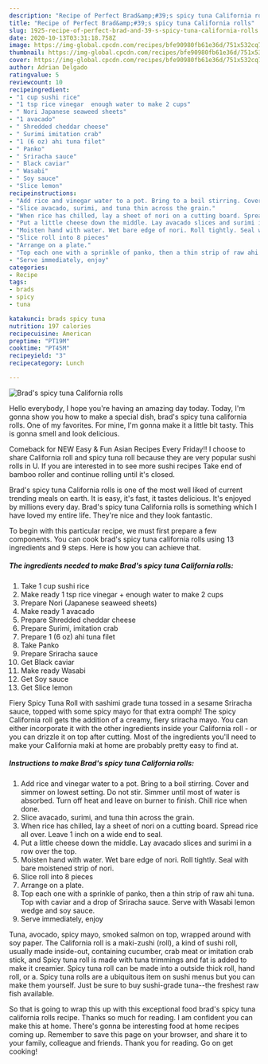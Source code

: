 ```yaml
---
description: "Recipe of Perfect Brad&amp;#39;s spicy tuna California rolls"
title: "Recipe of Perfect Brad&amp;#39;s spicy tuna California rolls"
slug: 1925-recipe-of-perfect-brad-and-39-s-spicy-tuna-california-rolls
date: 2020-10-13T03:31:18.758Z
image: https://img-global.cpcdn.com/recipes/bfe90980fb61e36d/751x532cq70/brads-spicy-tuna-california-rolls-recipe-main-photo.jpg
thumbnail: https://img-global.cpcdn.com/recipes/bfe90980fb61e36d/751x532cq70/brads-spicy-tuna-california-rolls-recipe-main-photo.jpg
cover: https://img-global.cpcdn.com/recipes/bfe90980fb61e36d/751x532cq70/brads-spicy-tuna-california-rolls-recipe-main-photo.jpg
author: Adrian Delgado
ratingvalue: 5
reviewcount: 10
recipeingredient:
- "1 cup sushi rice"
- "1 tsp rice vinegar  enough water to make 2 cups"
- " Nori Japanese seaweed sheets"
- "1 avacado"
- " Shredded cheddar cheese"
- " Surimi imitation crab"
- "1 (6 oz) ahi tuna filet"
- " Panko"
- " Sriracha sauce"
- " Black caviar"
- " Wasabi"
- " Soy sauce"
- "Slice lemon"
recipeinstructions:
- "Add rice and vinegar water to a pot. Bring to a boil stirring. Cover and simmer on lowest setting. Do not stir. Simmer until most of water is absorbed. Turn off heat and leave on burner to finish. Chill rice when done."
- "Slice avacado, surimi, and tuna thin across the grain."
- "When rice has chilled, lay a sheet of nori on a cutting board. Spread rice all over. Leave 1 inch on a wide end to seal."
- "Put a little cheese down the middle. Lay avacado slices and surimi in a row over the top."
- "Moisten hand with water. Wet bare edge of nori. Roll tightly. Seal with bare moistened strip of nori."
- "Slice roll into 8 pieces"
- "Arrange on a plate."
- "Top each one with a sprinkle of panko, then a thin strip of raw ahi tuna. Top with caviar and a drop of Sriracha sauce. Serve with Wasabi lemon wedge and soy sauce."
- "Serve immediately, enjoy"
categories:
- Recipe
tags:
- brads
- spicy
- tuna

katakunci: brads spicy tuna 
nutrition: 197 calories
recipecuisine: American
preptime: "PT19M"
cooktime: "PT45M"
recipeyield: "3"
recipecategory: Lunch

---
```



![Brad&#39;s spicy tuna California rolls](https://img-global.cpcdn.com/recipes/bfe90980fb61e36d/751x532cq70/brads-spicy-tuna-california-rolls-recipe-main-photo.jpg)

Hello everybody, I hope you're having an amazing day today. Today, I'm gonna show you how to make a special dish, brad&#39;s spicy tuna california rolls. One of my favorites. For mine, I'm gonna make it a little bit tasty. This is gonna smell and look delicious.

Comeback for NEW Easy &amp; Fun Asian Recipes Every Friday!! I choose to share California roll and spicy tuna roll because they are very popular sushi rolls in U. If you are interested in to see more sushi recipes Take end of bamboo roller and continue rolling until it&#39;s closed.

Brad&#39;s spicy tuna California rolls is one of the most well liked of current trending meals on earth. It is easy, it's fast, it tastes delicious. It's enjoyed by millions every day. Brad&#39;s spicy tuna California rolls is something which I have loved my entire life. They're nice and they look fantastic.


To begin with this particular recipe, we must first prepare a few components. You can cook brad&#39;s spicy tuna california rolls using 13 ingredients and 9 steps. Here is how you can achieve that.

<!--inarticleads1-->

##### The ingredients needed to make Brad&#39;s spicy tuna California rolls:

1. Take 1 cup sushi rice
1. Make ready 1 tsp rice vinegar + enough water to make 2 cups
1. Prepare  Nori (Japanese seaweed sheets)
1. Make ready 1 avacado
1. Prepare  Shredded cheddar cheese
1. Prepare  Surimi, imitation crab
1. Prepare 1 (6 oz) ahi tuna filet
1. Take  Panko
1. Prepare  Sriracha sauce
1. Get  Black caviar
1. Make ready  Wasabi
1. Get  Soy sauce
1. Get Slice lemon


Fiery Spicy Tuna Roll with sashimi grade tuna tossed in a sesame Sriracha sauce, topped with some spicy mayo for that extra oomph! The spicy California roll gets the addition of a creamy, fiery sriracha mayo. You can either incorporate it with the other ingredients inside your California roll - or you can drizzle it on top after cutting. Most of the ingredients you&#39;ll need to make your California maki at home are probably pretty easy to find at. 

<!--inarticleads2-->

##### Instructions to make Brad&#39;s spicy tuna California rolls:

1. Add rice and vinegar water to a pot. Bring to a boil stirring. Cover and simmer on lowest setting. Do not stir. Simmer until most of water is absorbed. Turn off heat and leave on burner to finish. Chill rice when done.
1. Slice avacado, surimi, and tuna thin across the grain.
1. When rice has chilled, lay a sheet of nori on a cutting board. Spread rice all over. Leave 1 inch on a wide end to seal.
1. Put a little cheese down the middle. Lay avacado slices and surimi in a row over the top.
1. Moisten hand with water. Wet bare edge of nori. Roll tightly. Seal with bare moistened strip of nori.
1. Slice roll into 8 pieces
1. Arrange on a plate.
1. Top each one with a sprinkle of panko, then a thin strip of raw ahi tuna. Top with caviar and a drop of Sriracha sauce. Serve with Wasabi lemon wedge and soy sauce.
1. Serve immediately, enjoy


Tuna, avocado, spicy mayo, smoked salmon on top, wrapped around with soy paper. The California roll is a maki-zushi (roll), a kind of sushi roll, usually made inside-out, containing cucumber, crab meat or imitation crab stick, and Spicy tuna roll is made with tuna trimmings and fat is added to make it creamier. Spicy tuna roll can be made into a outside thick roll, hand roll, or a. Spicy tuna rolls are a ubiquitous item on sushi menus but you can make them yourself. Just be sure to buy sushi-grade tuna--the freshest raw fish available. 

So that is going to wrap this up with this exceptional food brad&#39;s spicy tuna california rolls recipe. Thanks so much for reading. I am confident you can make this at home. There's gonna be interesting food at home recipes coming up. Remember to save this page on your browser, and share it to your family, colleague and friends. Thank you for reading. Go on get cooking!
